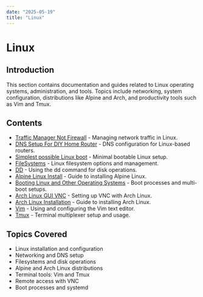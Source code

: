 ```yaml
---
date: "2025-05-19"
title: "Linux"
---
```


<!-- markdownlint-disable MD025 -->
# Linux
<!-- markdownlint-enable MD025 -->

## Introduction

This section contains documentation and guides related to Linux operating systems, administration, and tools. Topics include networking, system configuration, distributions like Alpine and Arch, and productivity tools such as Vim and Tmux.

## Contents

- [Traffic Manager Not Firewall](2020-01-07-Traffic-Manager-Not-Firewall.md) - Managing network traffic in Linux.
- [DNS Setup For DIY Home Router](2020-01-08-DNS-Setup-For-DIY-Home-Router.md) - DNS configuration for Linux-based routers.
- [Simplest possible Linux boot](2020-01-27-Simplest-possible-Linux-boot.md) - Minimal bootable Linux setup.
- [FileSystems](2020-01-28-FileSystems.md) - Linux filesystem options and management.
- [DD](2020-02-02-DD.md) - Using the dd command for disk operations.
- [Alpine Linux Install](2020-02-09-Alpine-Linux-Install.md) - Guide to installing Alpine Linux.
- [Booting Linux and Other Operating Systems](2021-06-14-Booting-Linux-and-Other-Operating-Systems.md) - Boot processes and multi-boot setups.
- [Arch Linux GUI VNC](2021-06-15-Arch-Linux-GUI-VNC.md) - Setting up VNC with Arch Linux.
- [Arch Linux Installation](2021-06-17-Arch-Linux-Installation.md) - Guide to installing Arch Linux.
- [Vim](2022-07-14-Vim.md) - Using and configuring the Vim text editor.
- [Tmux](2022-07-16-Tmux.md) - Terminal multiplexer setup and usage.

## Topics Covered

- Linux installation and configuration
- Networking and DNS setup
- Filesystems and disk operations
- Alpine and Arch Linux distributions
- Terminal tools: Vim and Tmux
- Remote access with VNC
- Boot processes and systemd